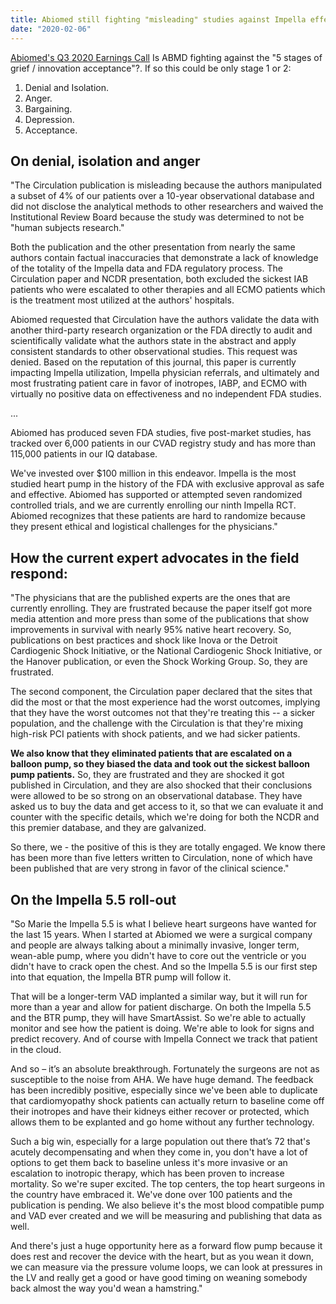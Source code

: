 ```yaml
---
title: Abiomed still fighting "misleading" studies against Impella effectiveness
date: "2020-02-06"
---
```


[Abiomed's Q3 2020 Earnings Call](https://seekingalpha.com/article/4322034-abiomed-inc-s-abmd-ceo-michael-minogue-on-q3-2020-results-earnings-call-transcript?part=single) Is ABMD fighting against the "5 stages of grief / innovation acceptance"?. If so this could be only stage 1 or 2:

1. Denial and Isolation.
2. Anger.
3. Bargaining.
4. Depression.
5. Acceptance.

## On denial, isolation and anger

"The Circulation publication is misleading because the authors manipulated a subset of 4% of our patients over a 10-year observational database and did not disclose the analytical methods to other researchers and waived the Institutional Review Board because the study was determined to not be "human subjects research."

Both the publication and the other presentation from nearly the same authors contain factual inaccuracies that demonstrate a lack of knowledge of the totality of the Impella data and FDA regulatory process. The Circulation paper and NCDR presentation, both excluded the sickest IAB patients who were escalated to other therapies and all ECMO patients which is the treatment most utilized at the authors' hospitals.

Abiomed requested that Circulation have the authors validate the data with another third-party research organization or the FDA directly to audit and scientifically validate what the authors state in the abstract and apply consistent standards to other observational studies. This request was denied. Based on the reputation of this journal, this paper is currently impacting Impella utilization, Impella physician referrals, and ultimately and most frustrating patient care in favor of inotropes, IABP, and ECMO with virtually no positive data on effectiveness and no independent FDA studies.

...

Abiomed has produced seven FDA studies, five post-market studies, has tracked over 6,000 patients in our CVAD registry study and has more than 115,000 patients in our IQ database.

We've invested over $100 million in this endeavor. Impella is the most studied heart pump in the history of the FDA with exclusive approval as safe and effective. Abiomed has supported or attempted seven randomized controlled trials, and we are currently enrolling our ninth Impella RCT. Abiomed recognizes that these patients are hard to randomize because they present ethical and logistical challenges for the physicians."

## How the current expert advocates in the field respond:

"The physicians that are the published experts are the ones that are currently enrolling. They are frustrated because the paper itself got more media attention and more press than some of the publications that show improvements in survival with nearly 95% native heart recovery. So, publications on best practices and shock like Inova or the Detroit Cardiogenic Shock Initiative, or the National Cardiogenic Shock Initiative, or the Hanover publication, or even the Shock Working Group. So, they are frustrated.

The second component, the Circulation paper declared that the sites that did the most or that the most experience had the worst outcomes, implying that they have the worst outcomes not that they're treating this -- a sicker population, and the challenge with the Circulation is that they're mixing high-risk PCI patients with shock patients, and we had sicker patients.

**We also know that they eliminated patients that are escalated on a balloon pump, so they biased the data and took out the sickest balloon pump patients.** So, they are frustrated and they are shocked it got published in Circulation, and they are also shocked that their conclusions were allowed to be so strong on an observational database. They have asked us to buy the data and get access to it, so that we can evaluate it and counter with the specific details, which we're doing for both the NCDR and this premier database, and they are galvanized.

So there, we - the positive of this is they are totally engaged. We know there has been more than five letters written to Circulation, none of which have been published that are very strong in favor of the clinical science."

## On the Impella 5.5 roll-out

"So Marie the Impella 5.5 is what I believe heart surgeons have wanted for the last 15 years. When I started at Abiomed we were a surgical company and people are always talking about a minimally invasive, longer term, wean-able pump, where you didn't have to core out the ventricle or you didn't have to crack open the chest. And so the Impella 5.5 is our first step into that equation, the Impella BTR pump will follow it.

That will be a longer-term VAD implanted a similar way, but it will run for more than a year and allow for patient discharge. On both the Impella 5.5 and the BTR pump, they will have SmartAssist. So we're able to actually monitor and see how the patient is doing. We're able to look for signs and predict recovery. And of course with Impella Connect we track that patient in the cloud.

And so – it’s an absolute breakthrough. Fortunately the surgeons are not as susceptible to the noise from AHA. We have huge demand. The feedback has been incredibly positive, especially since we've been able to duplicate that cardiomyopathy shock patients can actually return to baseline come off their inotropes and have their kidneys either recover or protected, which allows them to be explanted and go home without any further technology.

Such a big win, especially for a large population out there that’s 72 that's acutely decompensating and when they come in, you don't have a lot of options to get them back to baseline unless it's more invasive or an escalation to inotropic therapy, which has been proven to increase mortality. So we're super excited. The top centers, the top heart surgeons in the country have embraced it. We've done over 100 patients and the publication is pending. We also believe it's the most blood compatible pump and VAD ever created and we will be measuring and publishing that data as well.

And there's just a huge opportunity here as a forward flow pump because it does rest and recover the device with the heart, but as you wean it down, we can measure via the pressure volume loops, we can look at pressures in the LV and really get a good or have good timing on weaning somebody back almost the way you'd wean a hamstring."
